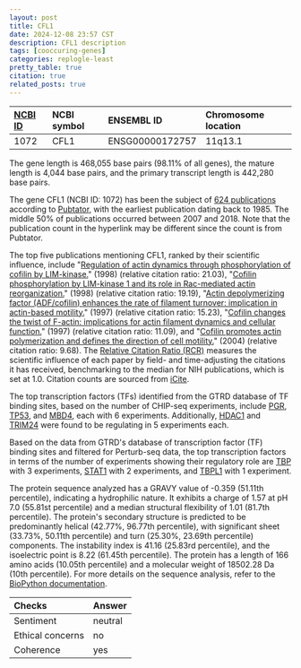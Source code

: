 ```yaml
---
layout: post
title: CFL1
date: 2024-12-08 23:57 CST
description: CFL1 description
tags: [cooccuring-genes]
categories: replogle-least
pretty_table: true
citation: true
related_posts: true
---
```




| [NCBI ID](https://www.ncbi.nlm.nih.gov/gene/1072) | NCBI symbol | ENSEMBL ID | Chromosome location |
| :-------- | :------- | :-------- | :------- |
| 1072  | CFL1 | ENSG00000172757 | 11q13.1 |



The gene length is 468,055 base pairs (98.11% of all genes), the mature length is 4,044 base pairs, and the primary transcript length is 442,280 base pairs.


The gene CFL1 (NCBI ID: 1072) has been the subject of [624 publications](https://pubmed.ncbi.nlm.nih.gov/?term=%22CFL1%22) according to [Pubtator](https://academic.oup.com/nar/article/47/W1/W587/5494727), with the earliest publication dating back to 1985. The middle 50% of publications occurred between 2007 and 2018. Note that the publication count in the hyperlink may be different since the count is from Pubtator.


The top five publications mentioning CFL1, ranked by their scientific influence, include "[Regulation of actin dynamics through phosphorylation of cofilin by LIM-kinase.](https://pubmed.ncbi.nlm.nih.gov/9655397)" (1998) (relative citation ratio: 21.03), "[Cofilin phosphorylation by LIM-kinase 1 and its role in Rac-mediated actin reorganization.](https://pubmed.ncbi.nlm.nih.gov/9655398)" (1998) (relative citation ratio: 19.19), "[Actin depolymerizing factor (ADF/cofilin) enhances the rate of filament turnover: implication in actin-based motility.](https://pubmed.ncbi.nlm.nih.gov/9087445)" (1997) (relative citation ratio: 15.23), "[Cofilin changes the twist of F-actin: implications for actin filament dynamics and cellular function.](https://pubmed.ncbi.nlm.nih.gov/9265645)" (1997) (relative citation ratio: 11.09), and "[Cofilin promotes actin polymerization and defines the direction of cell motility.](https://pubmed.ncbi.nlm.nih.gov/15118165)" (2004) (relative citation ratio: 9.68). The [Relative Citation Ratio (RCR)](https://journals.plos.org/plosbiology/article?id=10.1371/journal.pbio.1002541) measures the scientific influence of each paper by field- and time-adjusting the citations it has received, benchmarking to the median for NIH publications, which is set at 1.0. Citation counts are sourced from [iCite](https://icite.od.nih.gov).





The top transcription factors (TFs) identified from the GTRD database of TF binding sites, based on the number of CHIP-seq experiments, include [PGR](https://www.ncbi.nlm.nih.gov/gene/5241), [TP53](https://www.ncbi.nlm.nih.gov/gene/7157), and [MBD4](https://www.ncbi.nlm.nih.gov/gene/8930), each with 6 experiments. Additionally, [HDAC1](https://www.ncbi.nlm.nih.gov/gene/3065) and [TRIM24](https://www.ncbi.nlm.nih.gov/gene/8805) were found to be regulating in 5 experiments each.


Based on the data from GTRD's database of transcription factor (TF) binding sites and filtered for Perturb-seq data, the top transcription factors in terms of the number of experiments showing their regulatory role are [TBP](https://www.ncbi.nlm.nih.gov/gene/6829) with 3 experiments, [STAT1](https://www.ncbi.nlm.nih.gov/gene/7023) with 2 experiments, and [TBPL1](https://www.ncbi.nlm.nih.gov/gene/6830) with 1 experiment.








The protein sequence analyzed has a GRAVY value of -0.359 (51.11th percentile), indicating a hydrophilic nature. It exhibits a charge of 1.57 at pH 7.0 (55.81st percentile) and a median structural flexibility of 1.01 (81.7th percentile). The protein's secondary structure is predicted to be predominantly helical (42.77%, 96.77th percentile), with significant sheet (33.73%, 50.11th percentile) and turn (25.30%, 23.69th percentile) components. The instability index is 41.16 (25.83rd percentile), and the isoelectric point is 8.22 (61.45th percentile). The protein has a length of 166 amino acids (10.05th percentile) and a molecular weight of 18502.28 Da (10th percentile). For more details on the sequence analysis, refer to the [BioPython documentation](https://biopython.org/docs/1.75/api/Bio.SeqUtils.ProtParam.html).



| Checks    | Answer |
| :-------- | :------- |
| Sentiment  | neutral   |
| Ethical concerns | no     |
| Coherence    | yes    |